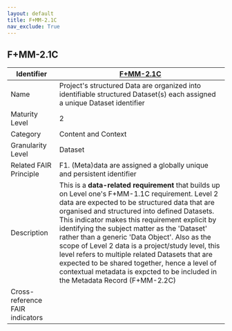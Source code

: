 ```yaml
---
layout: default
title: F+MM-2.1C
nav_exclude: True
---
```


## F+MM-2.1C

| Identifier | [F+MM-2.1C](https://github.com/FAIRplus/Data-Maturity/blob/indicator-definitions/docs/_indicators/D.%20F+MM-2.1C.md) |
| ---------- | ----------|
| Name | Project's structured Data are organized into identifiable structured Dataset(s) each assigned a unique Dataset identifier |
| Maturity Level | 2 |
| Category | Content and Context |
| Granularity Level | Dataset |
| Related FAIR Principle | F1. (Meta)data are assigned a globally unique and persistent identifier |
| Description | This is a **data-related requirement** that builds up on Level one's F+MM-1.1C requirement. Level 2 data are expected to be structured data that are organised and structured into defined Datasets. This indicator makes this requirement explicit by identifying the subject matter as the 'Dataset' rather than a generic 'Data Object'. Also as the scope of Level 2 data is a project/study level, this level refers to multiple related Datasets that are expected to be shared together, hence a level of contextual metadata is expcted to be included in the Metadata Record (F+MM-2.2C) |
| Cross-reference FAIR indicators | |
